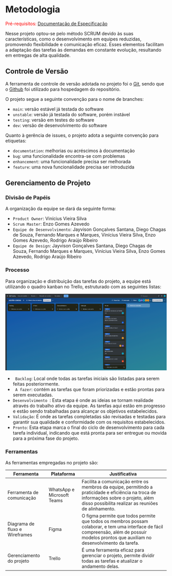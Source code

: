 
# Metodologia

<span style="color:red">Pré-requisitos: <a href="2-Especificação do Projeto.md"> Documentação de Especificação</a></span>


Nesse projeto optou-se pelo método SCRUM devido às suas características, como o desenvolvimento em equipes reduzidas, promovendo flexibilidade e comunicação eficaz. Esses elementos facilitam a adaptação das tarefas às demandas em constante evolução, resultando em entregas de alta qualidade. 

## Controle de Versão

A ferramenta de controle de versão adotada no projeto foi o
[Git](https://git-scm.com/), sendo que o [Github](https://github.com)
foi utilizado para hospedagem do repositório.

O projeto segue a seguinte convenção para o nome de branches:

- `main`: versão estável já testada do software
- `unstable`: versão já testada do software, porém instável
- `testing`: versão em testes do software
- `dev`: versão de desenvolvimento do software

Quanto à gerência de issues, o projeto adota a seguinte convenção para
etiquetas:

- `documentation`: melhorias ou acréscimos à documentação
- `bug`: uma funcionalidade encontra-se com problemas
- `enhancement`: uma funcionalidade precisa ser melhorada
- `feature`: uma nova funcionalidade precisa ser introduzida


## Gerenciamento de Projeto

### Divisão de Papéis

A organização da equipe se dará da seguinte forma:

- `Product Owner`: Vinícius Vieira Silva
- `Scrum Master`: Enzo Gomes Azevedo
- `Equipe de Desenvolvimento`: Jayvison Gonçalves Santana, Diego Chagas de Souza, Fernando Marques e Marques, Vinícius Vieira Silva, Enzo Gomes Azevedo, Rodrigo Araújo Ribeiro
- `Equipe de Design`: Jayvison Gonçalves Santana, Diego Chagas de Souza, Fernando Marques e Marques, Vinícius Vieira Silva, Enzo Gomes Azevedo, Rodrigo Araújo Ribeiro

### Processo



<p> Para organização e distribuição das tarefas do projeto, a equipe está utilizando o quadro kanban no Trello, estruturado com as seguintes listas: </p>

![trello](https://github.com/ICEI-PUC-Minas-PMV-ADS/pmv-ads-2024-1-e2-proj-int-t9-pmv-ads-2024-1-e2-proj-gestaocontas/blob/main/docs/img/TRELLO%20TAREFAS.png)


- ` Backlog`: Local onde todas as tarefas iniciais são listadas para serem feitas posteriormente.
- ` A fazer`: contém as tarefas que foram priorizadas e estão prontas para serem executadas.
- `Desenvolvimento `: Esta etapa é onde as ideias se tornam realidade através do trabalho ativo da equipe. As tarefas aqui estão em progresso e estão sendo trabalhadas para alcançar os objetivos estabelecidos.
- `Validação`: É onde as tarefas completadas são revisadas e testadas para garantir sua qualidade e conformidade com os requisitos estabelecidos.
- `Pronto`: Esta etapa marca o final do ciclo de desenvolvimento para cada tarefa individual, indicando que está pronta para ser entregue ou movida para a próxima fase do projeto.

 
### Ferramentas

As ferramentas empregadas no projeto são:

| Ferramenta                        | Plataforma                 | Justificativa                                                                                                                                                                                     |
| --------------------------------- | -------------------------- | ------------- |
| Ferramenta de comunicação         | WhatsApp e Microsoft Teams | Facilita a comunicação entre os membros da equipe, permitindo a praticidade e eficiência na troca de informações sobre o projeto, além disso possibilita realizar as reuniões de alinhamento.|
| Diagrama de fluxo e Wireframes | Figma | O figma permite que todos permite que todos os membros possam colaborar, e tem uma interface de fácil compreensão, além de possuir modelos prontos que auxiliam no desenvolvimento da tarefa.|
| Gerenciamento do projeto        | Trello  | É uma ferramenta eficaz para gerenciar o projeto, permite dividir todas as tarefas e atualizar o andamento delas. |



